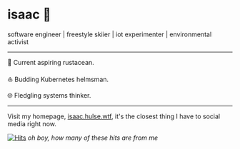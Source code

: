 # isaac 👋

software engineer   |   freestyle skiier   |   iot experimenter   |   environmental activist

---

🦀 Current aspiring rustacean. 

⛵ Budding Kubernetes helmsman. 

🌐 Fledgling systems thinker. 

---

Visit my homepage, [isaac.hulse.wtf](https://isaac.hulse.wtf), it's the closest thing I have to social media right now. 


[![Hits](https://hits.seeyoufarm.com/api/count/incr/badge.svg?url=https%3A%2F%2Fgithub.com%2Fisaachulse&count_bg=%23ACACAC&title_bg=%23000000&icon=github.svg&icon_color=%23DFDFDF&title=hits&edge_flat=false)](https://hits.seeyoufarm.com) _oh boy, how many of these hits are from me_
